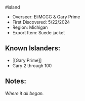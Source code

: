 #island
- Overseer: EliMCGG & Gary Prime
- First Discovered: 5/22/2024
- Region: Michigan
- Export Item: Suede jacket

## Known Islanders:
- [[Gary Prime]]
- Gary 2 through 100

## Notes: 
*Where it all began.* 